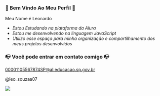 ### 🐊 Bem Vindo Ao Meu Perfil 🐊

Meu Nome é Leonardo

- *Estou Estudando na plataforma da Alura*
- *Estou me desenvolvendo na linguagem JavaScript*
- *Utilizo esse espaço para minha organização e compartilhamento dos meus projetos desenvolvidos*

### 📭 Você pode entrar em contato comigo 📭

00001105567874SP@al.educacao.sp.gov.br

@leo_souzaa07

![](https://media.tenor.com/03h-1rm2SwYAAAAi/keyvon-crawford-kilo-tray-ballas.gif)
